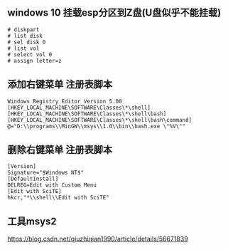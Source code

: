 ## windows 10 挂载esp分区到Z盘(U盘似乎不能挂载)
    # diskpart 
    # list disk
    # sel disk 0
    # list vol
    # select vol 0
    # assign letter=z


## 添加右键菜单 注册表脚本
    Windows Registry Editor Version 5.00
    [HKEY_LOCAL_MACHINE\SOFTWARE\Classes\*\shell]
    [HKEY_LOCAL_MACHINE\SOFTWARE\Classes\*\shell\bash]
    [HKEY_LOCAL_MACHINE\SOFTWARE\Classes\*\shell\bash\command]
    @="D:\\programs\\MinGW\\msys\\1.0\\bin\\bash.exe \"%V\""

## 删除右键菜单 注册表脚本
    [Version]
    Signature="$Windows NT$"
    [DefaultInstall]
    DELREG=Edit with Custom Menu
    [Edit with SciTE]
    hkcr,"*\\shell\\Edit with SciTE"


## 工具msys2
https://blog.csdn.net/qiuzhiqian1990/article/details/56671839
